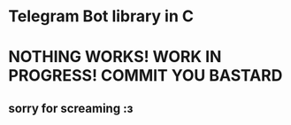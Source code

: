 # Telegram Bot library in C

# NOTHING WORKS! WORK IN PROGRESS! COMMIT YOU BASTARD

## sorry for screaming :з
